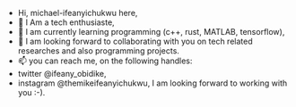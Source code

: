 - Hi, michael-ifeanyichukwu here,
- 👀 I Am a tech enthusiaste,
- 🌱 I am currently learning programming (c++, rust, MATLAB, tensorflow),
- 💞️ I am looking forward to collaborating with you on tech related researches and also programming projects. 
- 📫 you can reach me, on the following handles: 
- twitter @ifeany_obidike,
- instagram @themikeifeanyichukwu,
  I am looking forward to working with you :-).

<!---
michael-ifeanyichukwu/michael-ifeanyichukwu is a ✨ special ✨ repository because its `README.md` (this file) appears on your GitHub profile.
You can click the Preview link to take a look at your changes.
--->
